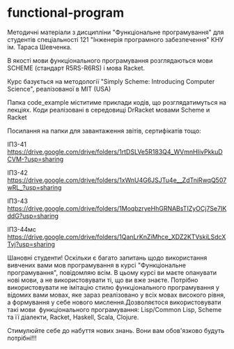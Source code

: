 # functional-program

Методичні матеріали з дисципліни "Функціональне програмування" для студентів спеціальності 121 "Інженерія програмного забезпечення" КНУ ім. Тараса Шевченка. 

В якості мови функціонального програмування розглядаються мови SCHEME (стандарт R5RS-R6RS)  і мова Racket. 

Курс базується на методології "Simply Scheme: Introducing Computer Science", реалізованої в MIT (USA)

Папка code_example міститиме приклади кодів, що розглядатимуться на лекціях.  Коди реалізовані в середовищі DrRacket мовами Scheme  и Racket

Посилання на папки для завантаження звітів, сертифікатів тощо:

ІПЗ-41   https://drive.google.com/drive/folders/1rtDSLVe5R183Q4_WVmnHIivPkkuDCVM-?usp=sharing

ІПЗ-42   https://drive.google.com/drive/folders/1xWnU4G6JSJTu4e__ZdTniRwqQ507wRL_?usp=sharing

ІПЗ-43   https://drive.google.com/drive/folders/1MoqbzryeHhGRNABsTIZyOCj7Se7IKddG?usp=sharing

ІПЗ-44мс https://drive.google.com/drive/folders/1QanLrKnZiMhce_XDZ2KTVskiLSdcXTvj?usp=sharing

 
Шановні студенти! Оскільки є багато запитань щодо використання вивчених вами мов програмування в курсі "Функціональне програмування", повідомляю всім. В цьому курсі ви маєте опанувати нові мови, а не використовувати ті, що ви вже знаєте. Потрібно використовувати не імітацію стилю функціонального програмування у відомих вами мовах, яке зараз реалізовано у всіх мовах високого рівня, а формування у себе нового мислення.Дозволяєтося використовувати такі мови  функціонального програмування: Lisp/Common Lisp, Scheme та її діалекти, Racket, Haskell, Scala, Clojure. 

Стимулюйте себе до набуття нових знань. Вони вам обов'язково будуть потрібні!!! 
